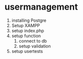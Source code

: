 # usermanagement

1. installing Postgre
2. Setup XAMPP
3. setup index.php
4. setup function
    1. connect to db
    2. setup validation
5. setup usertests
